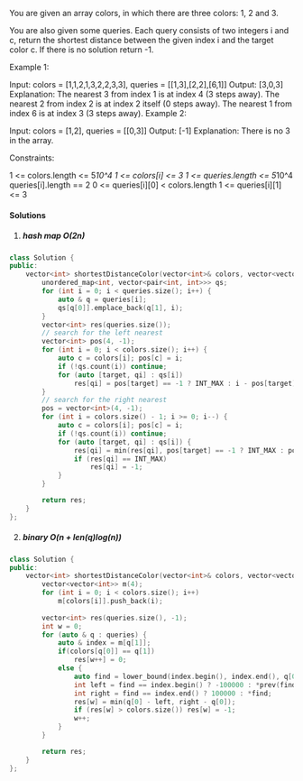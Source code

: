 
You are given an array colors, in which there are three colors: 1, 2 and 3.

You are also given some queries. Each query consists of two integers i and c, return the shortest distance between the given index i and the target color c. If there is no solution return -1.

 

Example 1:

Input: colors = [1,1,2,1,3,2,2,3,3], queries = [[1,3],[2,2],[6,1]]
Output: [3,0,3]
Explanation: 
The nearest 3 from index 1 is at index 4 (3 steps away).
The nearest 2 from index 2 is at index 2 itself (0 steps away).
The nearest 1 from index 6 is at index 3 (3 steps away).
Example 2:

Input: colors = [1,2], queries = [[0,3]]
Output: [-1]
Explanation: There is no 3 in the array.
 

Constraints:

1 <= colors.length <= 5*10^4
1 <= colors[i] <= 3
1 <= queries.length <= 5*10^4
queries[i].length == 2
0 <= queries[i][0] < colors.length
1 <= queries[i][1] <= 3

#### Solutions

1. ##### hash map O(2n)

```c++
class Solution {
public:
    vector<int> shortestDistanceColor(vector<int>& colors, vector<vector<int>>& queries) {
        unordered_map<int, vector<pair<int, int>>> qs;
        for (int i = 0; i < queries.size(); i++) {
            auto & q = queries[i];
            qs[q[0]].emplace_back(q[1], i);
        }
        vector<int> res(queries.size());
        // search for the left nearest
        vector<int> pos(4, -1);
        for (int i = 0; i < colors.size(); i++) {
            auto c = colors[i]; pos[c] = i;
            if (!qs.count(i)) continue;
            for (auto [target, qi] : qs[i])
                res[qi] = pos[target] == -1 ? INT_MAX : i - pos[target];
        }
        // search for the right nearest
        pos = vector<int>(4, -1);
        for (int i = colors.size() - 1; i >= 0; i--) {
            auto c = colors[i]; pos[c] = i;
            if (!qs.count(i)) continue;
            for (auto [target, qi] : qs[i]) {
                res[qi] = min(res[qi], pos[target] == -1 ? INT_MAX : pos[target] - i);
                if (res[qi] == INT_MAX)
                    res[qi] = -1;
            }
        }

        return res;
    }
};
```

2. ##### binary  O(n + len(q)log(n))

```c++
class Solution {
public:
    vector<int> shortestDistanceColor(vector<int>& colors, vector<vector<int>>& queries) {
        vector<vector<int>> m(4);
        for (int i = 0; i < colors.size(); i++)
            m[colors[i]].push_back(i);
        
        vector<int> res(queries.size(), -1);
        int w = 0;
        for (auto & q : queries) {
            auto & index = m[q[1]];
            if(colors[q[0]] == q[1])
                res[w++] = 0;
            else {
                auto find = lower_bound(index.begin(), index.end(), q[0]);
                int left = find == index.begin() ? -100000 : *prev(find);
                int right = find == index.end() ? 100000 : *find;
                res[w] = min(q[0] - left, right - q[0]);
                if (res[w] > colors.size()) res[w] = -1;
                w++;
            }
        }

        return res;
    }
};
```